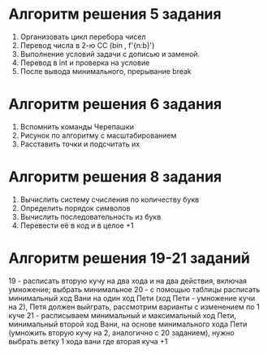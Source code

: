   # Алгоритм решения 5 задания
  1. Организовать цикл перебора чисел 
  2. Перевод числа в 2-ю СС (bin , f'{n:b}') 
  3. Выполнение условий задачи с дописью и заменой. 
  4. Перевод в int и проверка на условие 
  5. После вывода минимального, прерывание break
  
  # Алгоритм решения 6 задания
  1. Вспомнить команды Черепашки
  2. Рисунок по алгоритму с масштабированием
  3. Расставить точки и подсчитать их

  # Алгоритм решения 8 задания
  1. Вычислить систему счисления по количеству букв
  2. Определить порядок символов
  3. Вычислить последовательность из букв
  4. Перевести её в код и в целое +1
  
  # Алгоритм решения 19-21 заданий
  19 - расписать вторую кучу на два хода и на два действия, включая умножение; выбрать минимальное
  20 - с помощью таблицы расписать минимальный ход Вани на один ход Пети (ход Пети - умножение кучи на 2), Петя должен выйграть, рассмотрим варианты с изменением по 1 куче
  21 - расписываем минимальный и максимальный ход Пети, минимальный второй ход Вани, на основе минимального хода Пети (умножить вторую кучу на 2, аналогично с 20 заданием), 
  нужно выбрать ветку 1 хода вани где вторая куча +1
  
